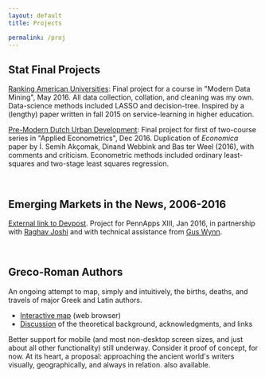 ```yaml
---
layout: default
title: Projects

permalink: /proj
---
```


## Stat Final Projects

[Ranking American Universities](/projects/stat471final): Final project for a course in "Modern Data Mining", May 2016. All data collection, collation, and cleaning was my own. Data-science methods included LASSO and decision-tree. Inspired by a (lengthy) paper written in fall 2015 on service-learning in higher education.

[Pre-Modern Dutch Urban Development](/projects/stat520final): Final project for first of two-course series in "Applied Econometrics", Dec 2016. Duplication of *Economica* paper by İ. Semih Akçomak, Dinand Webbink and Bas ter Weel (2016), with comments and criticism. Econometric methods included ordinary least-squares and two-stage least squares regression.
<div>&nbsp;</div>

## Emerging Markets in the News, 2006-2016
[External link to Devpost](http://devpost.com/software/emerging-markets-in-the-news-2006-2016). Project for PennApps XIII, Jan 2016, in partnership with [Raghav Joshi](https://raghavjoshi.firebaseapp.com/) and with technical assistance from [Gus Wynn](http://guswynn.github.io/).
<div>&nbsp;</div>

## Greco-Roman Authors
An ongoing attempt to map, simply and intuitively, the births, deaths, and travels of major Greek and Latin authors.  
* [Interactive map](/projects/greco-roman-authors/interactive-map.html) (web browser)
* [Discussion](/projects/greco-roman-authors/background.html) of the theoretical background, acknowledgments, and links

Better support for mobile (and most non-desktop screen sizes, and just about all other functionality) still underway. Consider it proof of concept, for now. At its heart, a proposal: approaching the ancient world's writers visually, geographically, and always in relation.  also available.
